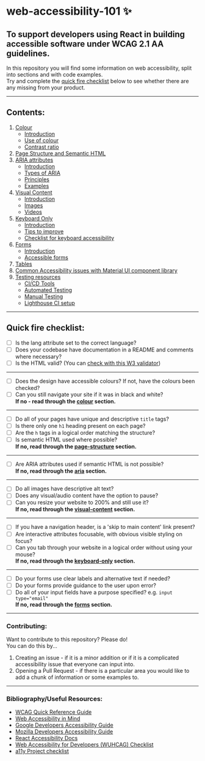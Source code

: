 # web-accessibility-101 :sparkles:

## To support developers using React in building accessible software under WCAG 2.1 AA guidelines.

In this repository you will find some information on web accessibility, split into sections and with code examples.  
Try and complete the [quick fire checklist](#quick-fire-checklist) below to see whether there are any missing from your product.

---

## Contents:

1. [Colour](1-colour/colour.md)
    - [Introduction](1-colour/README.md#introduction)
    - [Use of colour](1-colour/README.md#use-of-colour)
    - [Contrast ratio](1-colour/README.md#contrast-ratio)
2. [Page Structure and Semantic HTML](2-page-structure/README.md)
3. [ARIA attributes](3-aria/README.md)
    - [Introduction](3-aria/README.md#introduction)
    - [Types of ARIA](3-aria/README.md#types-of-aria)
    - [Principles](3-aria/README.md#principles)
    - [Examples](3-aria/README.md#examples)
4. [Visual Content](4-visual-content/README.md)
    - [Introduction](4-visual-content/README.md#introduction)
    - [Images](4-visual-content/README.md#images)
    - [Videos](4-visual-content/README.md#videos)
5. [Keyboard Only](5-keyboard-only/README.md)
    - [Introduction](5-keyboard-only/README.md#introduction)
    - [Tips to improve](5-keyboard-only/README.md#tips-to-improve)
    - [Checklist for keyboard accessibility](5-keyboard-only/README.md#checklist-for-keyboard-accessibility)
6. [Forms](6-forms/README.md)
    - [Introduction](6-forms/README.md#introduction)
    - [Accessible forms](6-forms/README.md#accessible-forms)
7. [Tables](7-tables/README.md)
8. [Common Accessibility issues with Material UI component library](8-UI-libraries/README.md)
9. [Testing resources](9-testing-resources/README.md)
    - [CI/CD Tools](9-testing-resources/README.md#CI/CD)
    - [Automated Testing](9-testing-resources/README.md#Automated)
    - [Manual Testing](9-testing-resources/README.md#Manual)
    - [Lighthouse CI setup](9-testing-resources/lighthouse-ci/README.md)

---

## Quick fire checklist:

-   [ ] Is the lang attribute set to the correct language?
-   [ ] Does your codebase have documentation in a README and comments where necessary?
-   [ ] Is the HTML valid? (You can [check with this W3 validator](https://validator.w3.org/))

---

-   [ ] Does the design have accessible colours? If not, have the colours been checked?
-   [ ] Can you still navigate your site if it was in black and white?  
         **If no - read through the [colour](1-colour/README.md) section.**

---

-   [ ] Do all of your pages have unique and descriptive `title` tags?
-   [ ] Is there only one `h1` heading present on each page?
-   [ ] Are the `h` tags in a logical order matching the structure?
-   [ ] Is semantic HTML used where possible?  
         **If no, read through the [page-structure](2-page-structure/README.md) section.**

---

-   [ ] Are ARIA attributes used if semantic HTML is not possible?  
         **If no, read through the [aria](3-aria/README.md) section.**

---

-   [ ] Do all images have descriptive alt text?
-   [ ] Does any visual/audio content have the option to pause?
-   [ ] Can you resize your website to 200% and still use it?  
         **If no, read through the [visual-content](4-visual-content/README.md) section.**

---

-   [ ] If you have a navigation header, is a 'skip to main content' link present?
-   [ ] Are interactive attributes focusable, with obvious visible styling on focus?
-   [ ] Can you tab through your website in a logical order without using your mouse?  
         **If no, read through the [keyboard-only](5-keyboard-only/README.md) section.**

---

-   [ ] Do your forms use clear labels and alternative text if needed?
-   [ ] Do your forms provide guidance to the user upon error?
-   [ ] Do all of your input fields have a purpose specified? e.g. `input type="email"`  
         **If no, read through the [forms](6-forms/README.md) section.**

---

### Contributing:

Want to contribute to this repository? Please do!  
You can do this by...

1. Creating an issue - if it is a minor addition or if it is a complicated accessibility issue that everyone can input into.
2. Opening a Pull Request - if there is a particular area you would like to add a chunk of information or some examples to.

---

### Bibliography/Useful Resources:

-   [WCAG Quick Reference Guide](https://www.w3.org/WAI/WCAG21/quickref/)
-   [Web Accessibility in Mind](https://webaim.org/)
-   [Google Developers Accessibility Guide](https://developers.google.com/web/fundamentals/accessibility)
-   [Mozilla Developers Accessibility Guide](https://developer.mozilla.org/en-US/docs/Web/Accessibility)
-   [React Accessibility Docs](https://reactjs.org/docs/accessibility.html)
-   [Web Accessibility for Developers (WUHCAG) Checklist](https://www.wuhcag.com/wcag-checklist/)
-   [a11y Project checklist](https://www.a11yproject.com/checklist/)
